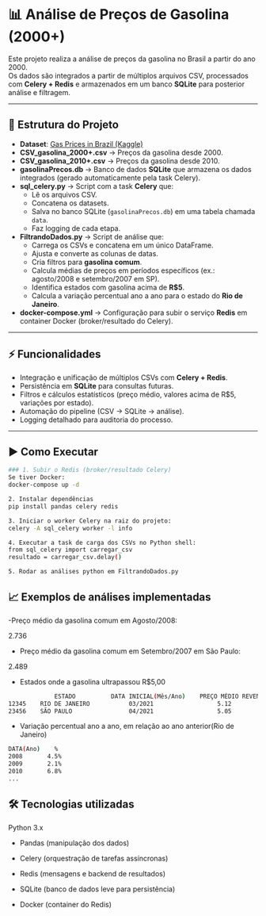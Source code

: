 # 📊 Análise de Preços de Gasolina (2000+)

Este projeto realiza a análise de preços da gasolina no Brasil a partir do ano 2000.  
Os dados são integrados a partir de múltiplos arquivos CSV, processados com **Celery + Redis** e armazenados em um banco **SQLite** para posterior análise e filtragem.

---

## 📂 Estrutura do Projeto

- **Dataset**: [Gas Prices in Brazil (Kaggle)](https://www.kaggle.com/datasets/matheusfreitag/gas-prices-in-brazil)  
- **CSV_gasolina_2000+.csv** → Preços da gasolina desde 2000.  
- **CSV_gasolina_2010+.csv** → Preços da gasolina desde 2010.  
- **gasolinaPrecos.db** → Banco de dados **SQLite** que armazena os dados integrados (gerado automaticamente pela task Celery).  
- **sql_celery.py** → Script com a task **Celery** que:
  - Lê os arquivos CSV.  
  - Concatena os datasets.  
  - Salva no banco SQLite (`gasolinaPrecos.db`) em uma tabela chamada `data`.  
  - Faz logging de cada etapa.  
- **FiltrandoDados.py** → Script de análise que:
  - Carrega os CSVs e concatena em um único DataFrame.  
  - Ajusta e converte as colunas de datas.  
  - Cria filtros para **gasolina comum**.  
  - Calcula médias de preços em períodos específicos (ex.: agosto/2008 e setembro/2007 em SP).  
  - Identifica estados com gasolina acima de **R$5**.  
  - Calcula a variação percentual ano a ano para o estado do **Rio de Janeiro**.  
- **docker-compose.yml** → Configuração para subir o serviço **Redis** em container Docker (broker/resultado do Celery).

---

## ⚡ Funcionalidades

- Integração e unificação de múltiplos CSVs com **Celery + Redis**.  
- Persistência em **SQLite** para consultas futuras.  
- Filtros e cálculos estatísticos (preço médio, valores acima de R$5, variações por estado).  
- Automação do pipeline (CSV → SQLite → análise).  
- Logging detalhado para auditoria do processo.  

---

## ▶️ Como Executar
```bash
### 1. Subir o Redis (broker/resultado Celery)
Se tiver Docker:
docker-compose up -d

2. Instalar dependências
pip install pandas celery redis

3. Iniciar o worker Celery na raiz do projeto:
celery -A sql_celery worker -l info

4. Executar a task de carga dos CSVs no Python shell:
from sql_celery import carregar_csv
resultado = carregar_csv.delay()

5. Rodar as análises python em FiltrandoDados.py

````

## 📈 Exemplos de análises implementadas

-Preço médio da gasolina comum em Agosto/2008:

2.736


- Preço médio da gasolina comum em Setembro/2007 em São Paulo:

2.489



- Estados onde a gasolina ultrapassou R$5,00
```bash
             ESTADO          DATA INICIAL(Mês/Ano)    PREÇO MÉDIO REVENDA
12345    RIO DE JANEIRO           03/2021                  5.12
23456    SÃO PAULO                04/2021                  5.05
````



- Variação percentual ano a ano, em relação ao ano anterior(Rio de Janeiro)
```bash
DATA(Ano)    %
2008       4.5%
2009       2.1%
2010       6.8%
...
````

## 🛠️ Tecnologias utilizadas

Python 3.x

- Pandas (manipulação dos dados)

- Celery (orquestração de tarefas assíncronas)

- Redis (mensagens e backend de resultados)

- SQLite (banco de dados leve para persistência)

- Docker (container do Redis)
